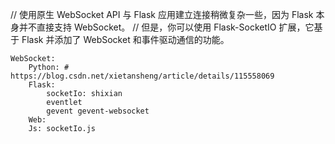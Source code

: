 [//]: # (todo websocket)
//     使用原生 WebSocket API 与 Flask 应用建立连接稍微复杂一些，因为 Flask 本身并不直接支持 WebSocket。
//     但是，你可以使用 Flask-SocketIO 扩展，它基于 Flask 并添加了 WebSocket 和事件驱动通信的功能。
```
WebSocket:
    Python: # https://blog.csdn.net/xietansheng/article/details/115558069
    Flask: 
        socketIo: shixian
        eventlet
        gevent gevent-websocket
    Web:
    Js: socketIo.js
```    

